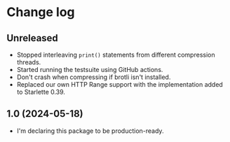 # Change log

## Unreleased

- Stopped interleaving `print()` statements from different compression threads.
- Started running the testsuite using GitHub actions.
- Don't crash when compressing if brotli isn't installed.
- Replaced our own HTTP Range support with the implementation added to
  Starlette 0.39.

## 1.0 (2024-05-18)

- I'm declaring this package to be production-ready.
